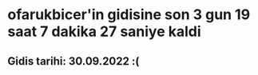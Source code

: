 # ofarukbicer'in gidisine son 3 gun 19 saat 7 dakika 27 saniye kaldi

## Gidis tarihi: 30.09.2022 :(